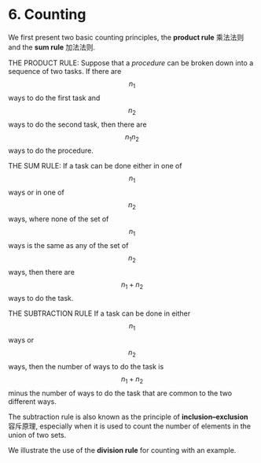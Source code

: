 # 6. Counting

We first present two basic counting principles, the **product rule** 乘法法则 and the **sum rule** 加法法则.

THE PRODUCT RULE: Suppose that a _procedure_ can be broken down into a sequence of two tasks. If there are $$n_1$$ ways to do the first task and $$n_2$$ ways to do the second task, then there are $$n_1n_2$$ ways to do the procedure.

THE SUM RULE: If a task can be done either in one of $$n_1$$ ways or in one of $$n_2$$ ways, where none of the set of $$n_1$$ ways is the same as any of the set of $$n_2$$ ways, then there are $$n_1 + n_2$$ ways to do the task.

THE SUBTRACTION RULE If a task can be done in either $$n_1$$ ways or $$n_2$$ ways, then the number of ways to do the task is $$n_1 + n_2$$ minus the number of ways to do the task that are common to the two different ways.

The subtraction rule is also known as the principle of **inclusion–exclusion** 容斥原理, especially when it is used to count the number of elements in the union of two sets.

We illustrate the use of the **division rule** for counting with an example. 

